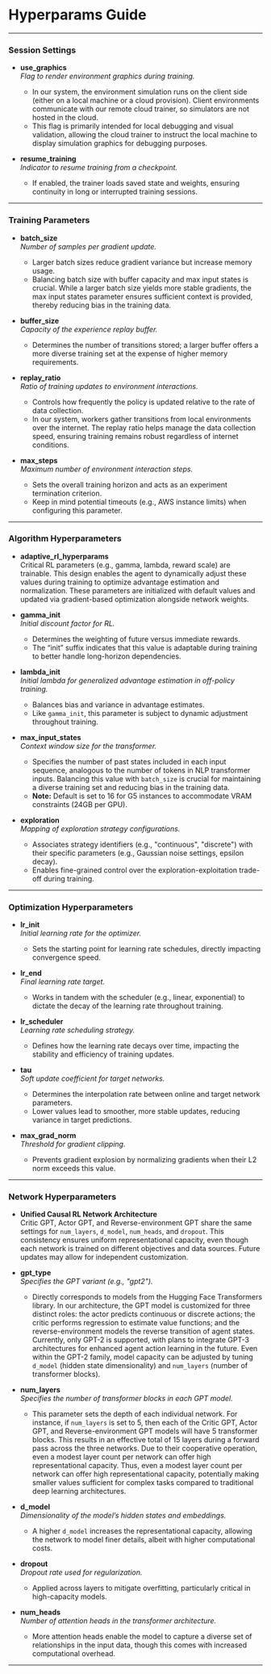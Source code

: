 
# Hyperparams Guide

---

### Session Settings

- **use_graphics**  
  *Flag to render environment graphics during training.*  
  - In our system, the environment simulation runs on the client side (either on a local machine or a cloud provision). Client environments communicate with our remote cloud trainer, so simulators are not hosted in the cloud.  
  - This flag is primarily intended for local debugging and visual validation, allowing the cloud trainer to instruct the local machine to display simulation graphics for debugging purposes.

- **resume_training**  
  *Indicator to resume training from a checkpoint.*  
  - If enabled, the trainer loads saved state and weights, ensuring continuity in long or interrupted training sessions.

---

### Training Parameters

- **batch_size**  
  *Number of samples per gradient update.*  
  - Larger batch sizes reduce gradient variance but increase memory usage.
  - Balancing batch size with buffer capacity and max input states is crucial. While a larger batch size yields more stable gradients, the max input states parameter ensures sufficient context is provided, thereby reducing bias in the training data.

- **buffer_size**  
  *Capacity of the experience replay buffer.*  
  - Determines the number of transitions stored; a larger buffer offers a more diverse training set at the expense of higher memory requirements.

- **replay_ratio**  
  *Ratio of training updates to environment interactions.*  
  - Controls how frequently the policy is updated relative to the rate of data collection.
  - In our system, workers gather transitions from local environments over the internet. The replay ratio helps manage the data collection speed, ensuring training remains robust regardless of internet conditions.

- **max_steps**  
  *Maximum number of environment interaction steps.*  
  - Sets the overall training horizon and acts as an experiment termination criterion.
  - Keep in mind potential timeouts (e.g., AWS instance limits) when configuring this parameter.

---

### Algorithm Hyperparameters

- **adaptive_rl_hyperparams**  
  Critical RL parameters (e.g., gamma, lambda, reward scale) are trainable. This design enables the agent to dynamically adjust these values during training to optimize advantage estimation and normalization. These parameters are initialized with default values and updated via gradient-based optimization alongside network weights.

- **gamma_init**  
  *Initial discount factor for RL.*  
  - Determines the weighting of future versus immediate rewards.  
  - The “init” suffix indicates that this value is adaptable during training to better handle long-horizon dependencies.

- **lambda_init**  
  *Initial lambda for generalized advantage estimation in off-policy training.*  
  - Balances bias and variance in advantage estimates.  
  - Like `gamma_init`, this parameter is subject to dynamic adjustment throughout training.

- **max_input_states**  
  *Context window size for the transformer.*  
  - Specifies the number of past states included in each input sequence, analogous to the number of tokens in NLP transformer inputs. Balancing this value with `batch_size` is crucial for maintaining a diverse training set and reducing bias in the training data.  
  - **Note:** Default is set to 16 for G5 instances to accommodate VRAM constraints (24GB per GPU).

- **exploration**  
  *Mapping of exploration strategy configurations.*  
  - Associates strategy identifiers (e.g., "continuous", "discrete") with their specific parameters (e.g., Gaussian noise settings, epsilon decay).  
  - Enables fine-grained control over the exploration-exploitation trade-off during training.

---

### Optimization Hyperparameters
- **lr_init**  
  *Initial learning rate for the optimizer.*  
  - Sets the starting point for learning rate schedules, directly impacting convergence speed.

- **lr_end**  
  *Final learning rate target.*  
  - Works in tandem with the scheduler (e.g., linear, exponential) to dictate the decay of the learning rate throughout training.

- **lr_scheduler**  
  *Learning rate scheduling strategy.*  
  - Defines how the learning rate decays over time, impacting the stability and efficiency of training updates.

- **tau**  
  *Soft update coefficient for target networks.*  
  - Determines the interpolation rate between online and target network parameters.  
  - Lower values lead to smoother, more stable updates, reducing variance in target predictions.

- **max_grad_norm**  
  *Threshold for gradient clipping.*  
  - Prevents gradient explosion by normalizing gradients when their L2 norm exceeds this value.

---

### Network Hyperparameters
- **Unified Causal RL Network Architecture**  
  Critic GPT, Actor GPT, and Reverse-environment GPT share the same settings for `num_layers`, `d_model`, `num_heads`, and `dropout`. This consistency ensures uniform representational capacity, even though each network is trained on different objectives and data sources. Future updates may allow for independent customization.

- **gpt_type**  
  *Specifies the GPT variant (e.g., "gpt2").*  
  - Directly corresponds to models from the Hugging Face Transformers library. In our architecture, the GPT model is customized for three distinct roles: the actor predicts continuous or discrete actions; the critic performs regression to estimate value functions; and the reverse-environment models the reverse transition of agent states. Currently, only GPT-2 is supported, with plans to integrate GPT-3 architectures for enhanced agent action learning in the future. Even within the GPT-2 family, model capacity can be adjusted by tuning `d_model` (hidden state dimensionality) and `num_layers` (number of transformer blocks).

- **num_layers**  
  *Specifies the number of transformer blocks in each GPT model.*  
  - This parameter sets the depth of each individual network. For instance, if `num_layers` is set to 5, then each of the Critic GPT, Actor GPT, and Reverse-environment GPT models will have 5 transformer blocks. This results in an effective total of 15 layers during a forward pass across the three networks. Due to their cooperative operation, even a modest layer count per network can offer high representational capacity. Thus, even a modest layer count per network can offer high representational capacity, potentially making smaller values sufficient for complex tasks compared to traditional deep learning architectures.
  
- **d_model**  
  *Dimensionality of the model’s hidden states and embeddings.*  
  - A higher `d_model` increases the representational capacity, allowing the network to model finer details, albeit with higher computational costs.

- **dropout**  
  *Dropout rate used for regularization.*  
  - Applied across layers to mitigate overfitting, particularly critical in high-capacity models.

- **num_heads**  
  *Number of attention heads in the transformer architecture.*  
  - More attention heads enable the model to capture a diverse set of relationships in the input data, though this comes with increased computational overhead.

---
